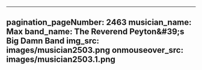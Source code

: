 ------
pagination_pageNumber: 2463
musician_name: Max
band_name: The Reverend Peyton&amp;#39;s Big Damn Band
img_src: images/musician2503.png
onmouseover_src: images/musician2503.1.png
------